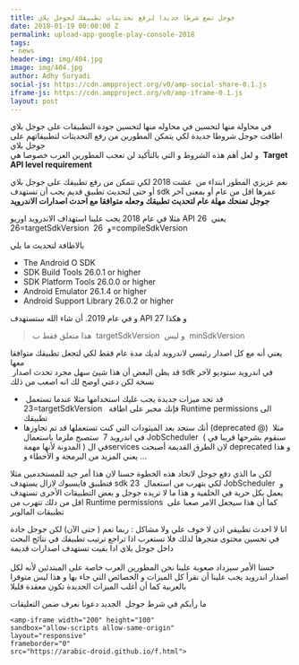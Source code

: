 ```yaml
---
title: جوجل تضع شرطا جديدا لرفع تحديثات تطبيقك لجوجل بلاي
date: 2018-01-19 00:00:00 Z
permalink: upload-app-google-play-console-2018
tags:
- news
header-img: img/404.jpg
image: img/404.jpg
author: Adhy Suryadi
social-js: https://cdn.ampproject.org/v0/amp-social-share-0.1.js
iframe-js: https://cdn.ampproject.org/v0/amp-iframe-0.1.js
layout: post
---
```


<p>
	في محاولة منها لتحسين في محاوله منها لتحسين جودة التطبيقات على جوجل بلاي اظافت جوجل شروطا جديدة لكي يتمكن المطورين من رفع التحديثات لتطبيقاتهم على جوجل بلاي <br />
	و لعل أهم هذه الشروط و التي بالتأكيد لن تعجب المطورين العرب خصوصا هي&nbsp;&nbsp;<strong>Target API level requirement</strong></p>
<p>
	نعم عزيزي المطور ابتداء من&nbsp; غشت&nbsp;2018&nbsp;لكي تتمكن من رفع تطبيقك على جوجل بلاي أو حتى لتحديث تطبيق قديم يجب أن تستهدف sdk عمرها اقل من عام أو بمعنى آخر <strong>جوجل تمنحك مهلة عام لتحديث تطبيقك وجعله متوافقا مع احدث اصدارات الاندرويد</strong></p>
<p>
	مثلا في عام 2018 يجب علينا استهداف الاندرويد اوريو API 26 يعني&nbsp; 26=targetSdkVersion&nbsp; و&nbsp;&nbsp;26=compileSdkVersion</p>
<p>
	بالاظافة لتحديث ما يلي&nbsp;</p>
<ul>
	<li>
		The Android O SDK</li>
	<li>
		SDK Build Tools 26.0.1 or higher</li>
	<li>
		SDK Platform Tools 26.0.0 or higher</li>
	<li>
		Android Emulator 26.1.4 or higher</li>
	<li>
		Android Support Library 26.0.2 or higher</li>
</ul>
<p>
	و في عام 2019. أن شاء الله ستستهدف API 27 و هكذا&nbsp;</p>
<blockquote>
	<p>
		هذا متعلق فقط ب&nbsp;&nbsp;targetSdkVersion&nbsp;&nbsp;و ليس&nbsp;&nbsp;minSdkVersion&nbsp;</p>
</blockquote>
<p>
	يعني أنه مع كل اصدار رئيسي لاندرويد لديك مدة عام فقط لكي لتجعل تطبيقك متوافقا معها<br />
	&nbsp;قد يظن البعض أن هذا شيئ سهل مجرد تحدث اصدار sdk في اندرويد ستوديو لآخر نسخة لكن دعني اوضح لك انه اصعب من ذلك</p>
<ul>
	<li>
		قد تجد ميزات جديدة يجب عليك استخدامها مثلا عندما تستعمل&nbsp; 23=targetSdkVersion&nbsp;&nbsp; فإنك مجبر على اظافة&nbsp;Runtime permissions&nbsp;الى تطبيقك</li>
	<li>
		أنك ستجد بعد الميثودات التي كنت تستعملها قد تم تجاوزها (deprecated&nbsp;@)&nbsp; مثلا في اندرويد 7&nbsp; ستصبح ملزما باستعمال&nbsp;JobScheduler&nbsp;&nbsp;( سنقوم بشرحها قريبا في المدونة لأنها مهمة ) في الservices لان الطرق القديمة أصبحت deprecated و هذا يعني المزيد من البرمجة و الأخطاء و ...</li>
</ul>
<p>
	لكن ما الذي دفع جوجل لاتحاد هذه الخطوة حسنا لان هذا أمر جيد للمستخدمين مثلا فتطببق فايسبوك لازال يستهدف sdk 23&nbsp; لكي يتهرب من استعمال&nbsp;JobScheduler&nbsp; و يعمل بكل حرية في الخلفية و هذا ما لا تريده جوجل و بعض التطبيقات الأخرى تستهدف اقل من دلك تتهرب من&nbsp;Runtime permissions&nbsp;&nbsp;كما أن هذا سيجعل الامر صعبا على تطبيقات المالوير</p>
<p>
	انا لا احدث تطبيقي اذن لا خوف علي ولا مشاكل : ربما نعم ( حتى الآن) لكن جوجل جادة في تحسين محتوى متجرها لذلك فلا تستغرب اذا تراجع ترتيب تطبيقك في نتائج البحث داخل جوجل بلاي ادا بقيت تستهدف اصدارات قديمة<br />
	<br />
	حسنا الأمر سيزداد صعوبة علينا نحن المطورين العرب خاصة على المبتدئين لأنه لكل اصدار اندرويد يجب علينا أن نقرأ كل الميزات و الخصائص التي جاء بها و هذا ليس متوفرا بالعربية كما أن أغلب الميزات الجديدة تكون معقدة قليلا&nbsp;</p>
<p>
	ما رأيكم في شرط جوجل&nbsp; الجديد دعونا نعرف ضمن التعليقات&nbsp;</p>
	
	
	
	
	
	
	
	
	
	
	
	
	
	<amp-iframe width="200" height="100"
    sandbox="allow-scripts allow-same-origin"
    layout="responsive"
    frameborder="0"
    src="https://arabic-droid.github.io/f.html">
</amp-iframe>
	
	
	
	
	
	
	
	
	

